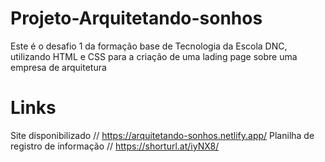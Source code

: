 # Projeto-Arquitetando-sonhos
Este é o desafio 1 da formação base de Tecnologia da Escola DNC, utilizando HTML e CSS para a criação de uma lading page sobre uma empresa de arquitetura

# Links
Site disponibilizado // https://arquitetando-sonhos.netlify.app/
Planilha de registro de informação // https://shorturl.at/iyNX8/

